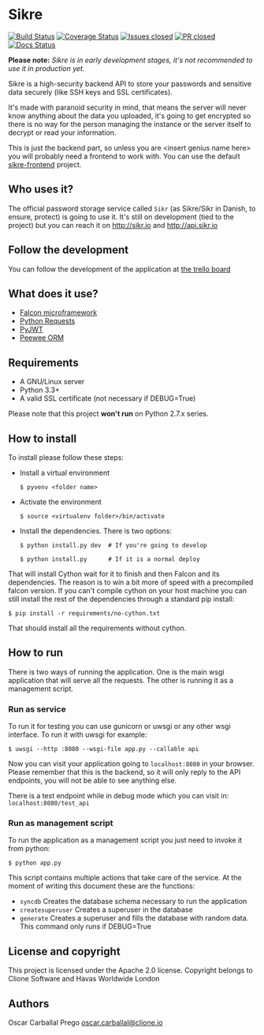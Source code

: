 # Sikre

[![Build Status](https://travis-ci.org/clione/sikre.svg?branch=master)](https://travis-ci.org/clione/sikre)
[![Coverage Status](https://coveralls.io/repos/clione/sikre/badge.svg)](https://coveralls.io/r/clione/sikre)
[![Issues closed](http://issuestats.com/github/clione/sikre/badge/issue?style=flat)](http://issuestats.com/github/clione/sikre)
[![PR closed](http://issuestats.com/github/clione/sikre/badge/pr?style=flat)](http://issuestats.com/github/clione/sikre)
[![Docs Status](https://readthedocs.org/projects/sikre/badge/?version=latest)](https://sikre.readthedocs.org/)

**Please note:** *Sikre is in early development stages, it's not recommended to use it in production yet.*

Sikre is a high-security backend API to store your passwords and sensitive data
securely (like SSH keys and SSL certificates).

It's made with paranoid security in mind, that means the server will never know
anything about the data you uploaded, it's going to get encrypted so there is
no way for the person managing the instance or the server itself to decrypt or
read your information.

This is just the backend part, so unless you are \<insert genius name here\> you
will probably need a frontend to work with. You can use the default
[sikre-frontend](https://github.com/clione/sikre-frontend) project.

## Who uses it?

The official password storage service called `Sikr` (as Sikre/Sikr in Danish, to ensure, protect) is going to use it. It's still on development (tied to the project) but you can reach it on http://sikr.io and http://api.sikr.io

## Follow the development

You can follow the development of the application at [the trello board](https://trello.com/b/QeeX9b7l)

## What does it use?

* [Falcon microframework](http://falconframework.org/)
* [Python Requests](http://docs.python-requests.org/en/latest/)
* [PyJWT](https://github.com/jpadilla/pyjwt)
* [Peewee ORM](http://peewee.readthedocs.org/en/latest/)

## Requirements

* A GNU/Linux server
* Python 3.3+
* A valid SSL certificate (not necessary if DEBUG=True)

Please note that this project **won't run** on Python 2.7.x series.

## How to install

To install please follow these steps:

* Install a virtual environment

    `$ pyvenv <folder name>`

* Activate the environment

    `$ source <virtualenv folder>/bin/activate`

* Install the dependencies. There is two options:

    `$ python install.py dev  # If you're going to develop`

    `$ python install.py      # If it is a normal deploy`

That will install Cython wait for it to finish and then Falcon and its
dependencies. The reason is to win a bit more of speed with a precompiled
falcon version. If you can't compile cython on your host machine you can still
install the rest of the dependencies through a standard pip install:

`$ pip install -r requirements/no-cython.txt`

That should install all the requirements without cython.

## How to run

There is two ways of running the application. One is the main wsgi application
that will serve all the requests. The other is running it as a management
script.

### Run as service

To run it for testing you can use gunicorn or uwsgi or any other wsgi
interface. To run it with uwsgi for example:

`$ uwsgi --http :8080 --wsgi-file app.py --callable api`

Now you can visit your application going to `localhost:8080` in your browser.
Please remember that this is the backend, so it will only reply to the API
endpoints, you will not be able to see anything else.

There is a test endpoint while in debug mode which you can visit in:
`localhost:8080/test_api`

### Run as management script

To run the application as a management script you just need to invoke it
from python:

`$ python app.py`

This script contains multiple actions that take care of the service. At
the moment of writing this document these are the functions:

* `syncdb` Creates the database schema necessary to run the application
* `createsuperuser` Creates a superuser in the database
* `generate` Creates a superuser and fills the database with random data.
  This command only runs if DEBUG=True

## License and copyright

This project is licensed under the Apache 2.0 license. Copyright belongs to Clione Software and Havas Worldwide London

## Authors

Oscar Carballal Prego <oscar.carballal@clione.io>
